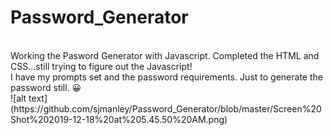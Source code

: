 # Password_Generator
<br>
Working the Pasword Generator with Javascript. Completed the HTML and CSS...still trying to figure out the Javascript!
<br>
I have my prompts set and the password requirements. Just to generate the password still.
  😀
  <br>
 ![alt text](https://github.com/sjmanley/Password_Generator/blob/master/Screen%20Shot%202019-12-18%20at%205.45.50%20AM.png)
